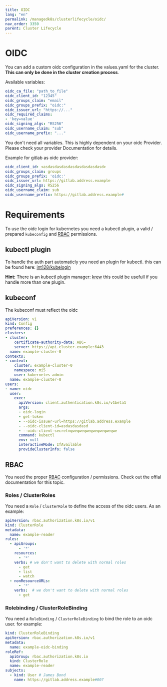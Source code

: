 ```yaml
---
title: OIDC
lang: "en"
permalink: /managedk8s/clusterlifecycle/oidc/
nav_order: 3350
parent: Cluster Lifecycle
---
```

# OIDC

You can add a custom oidc configuration in the values.yaml for the cluster. **This can only be done in the cluster creation process**.

Available variables:
```yaml
oidc_ca_file: "path_to_file"
oidc_client_id: "12345"
oidc_groups_claim: "email"
oidc_groups_prefix: "oidc:"
oidc_issuer_url: "https://..."
oidc_required_claims:
- 'key=value'
oidc_signing_algs: "RS256"
oidc_username_claim: "sub"
oidc_username_prefix: "..."
```

You don't need all variables. This is highly dependent on your oidc Provider. Please check your provider Documentation for details. 

Example for gitlab as oidc provider:
```yaml
oidc_client_id: <asdasdasdasdasdasdasdasdasd>
oidc_groups_claim: groups
oidc_groups_prefix: 'oidc:'
oidc_issuer_url: https://gitlab.address.example
oidc_signing_algs: RS256
oidc_username_claim: sub
oidc_username_prefix: https://gitlab.address.example#
```

# Requirements
To use the oidc login for kubernetes you need a kubectl plugin, a valid / prepared `kubeconfig` and [RBAC](https://kubernetes.io/docs/reference/access-authn-authz/rbac/) permissions.

## kubectl plugin
To handle the auth part automaticly you need an plugin for kubectl. this can be found here: [int128/kubelogin](https://github.com/int128/kubelogin)

**Hint:** There is an kubectl plugin manager: [krew](https://github.com/kubernetes-sigs/krew) this could be usefull if you handle more than one plugin.

## kubeconf
The kubeconf must reflect the oidc

```yaml
apiVersion: v1
kind: Config
preferences: {}
clusters:
- cluster:
    certificate-authority-data: ABC=
    server: https://api.cluster.example:6443
  name: example-cluster-0
contexts:
- context:
    cluster: example-cluster-0
    namespace: mi5
    user: kubernetes-admin
  name: example-cluster-0
users:
- name: oidc
  user:
    exec:
      apiVersion: client.authentication.k8s.io/v1beta1
      args:
      - oidc-login
      - get-token
      - --oidc-issuer-url=https://gitlab.address.example
      - --oidc-client-id=asdasdasdasd
      - --oidc-client-secret=qweqweqweqweqweqweqwe
      command: kubectl
      env: null
      interactiveMode: IfAvailable
      provideClusterInfo: false

```

## RBAC
You need the proper [RBAC](https://kubernetes.io/docs/reference/access-authn-authz/rbac/) configuration / permissions. Check out the offial documentation for this topic.

### Roles / ClusterRoles
You need a `Role` / `ClusterRole` to define the access of the oidc users. As an example:
```yaml
apiVersion: rbac.authorization.k8s.io/v1
kind: ClusterRole
metadata:
  name: example-reader
rules:
  - apiGroups:
      - '*'
    resources:
      - '*'
    verbs: # we don't want to delete with normal roles
      - get
      - list
      - watch
  - nonResourceURLs:
      - '*'
    verbs:  # we don't want to delete with normal roles
      - get
```

### Rolebinding / ClusterRoleBinding
You need a `RoleBinding` / `ClusterRoleBinding` to bind the role to an oidc user. for example: 
```yaml
kind: ClusterRoleBinding
apiVersion: rbac.authorization.k8s.io/v1
metadata:
  name: example-oidc-binding
roleRef:
  apiGroup: rbac.authorization.k8s.io
  kind: ClusterRole
  name: example-reader
subjects:
  - kind: User # James Bond
    name: https://gitlab.address.example#007

```

